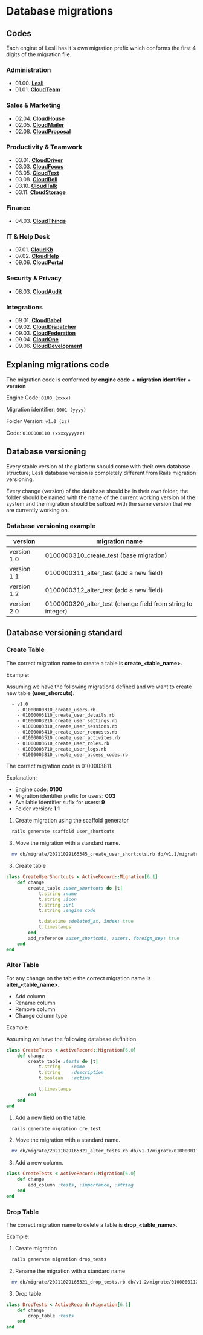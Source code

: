 # Database migrations

## Codes

Each engine of Lesli has it's own migration prefix which conforms the first 4 digits of the migration file.

### Administration
- 01.00. [**Lesli**](https://github.com/leitfaden/Lesli/blob/master/docs/db/database.md)
- 01.01. [**CloudTeam**](https://github.com/leitfaden/cloud_team/blob/master/docs/database.md)

### Sales & Marketing
- 02.04. [**CloudHouse**](https://github.com/leitfaden/cloud_house/blob/master/docs/database.md)
- 02.05. [**CloudMailer**](https://github.com/leitfaden/cloud_mailer/blob/master/docs/database.md)
- 02.08. [**CloudProposal**](https://github.com/leitfaden/cloud_proposal/blob/master/docs/database.md)

### Productivity & Teamwork
- 03.01. [**CloudDriver**](https://github.com/leitfaden/cloud_driver/blob/master/docs/database.md)
- 03.03. [**CloudFocus**](https://github.com/leitfaden/cloud_focus/blob/master/docs/database.md)
- 03.05. [**CloudText**](https://github.com/leitfaden/cloud_text/blob/master/docs/database.md)
- 03.08. [**CloudBell**](https://github.com/leitfaden/cloud_bell/blob/master/docs/database.md)
- 03.10. [**CloudTalk**](https://github.com/leitfaden/cloud_talk/blob/master/docs/database.md)
- 03.11. [**CloudStorage**](https://github.com/leitfaden/cloud_storage/blob/master/docs/database.md)


### Finance
- 04.03. [**CloudThings**](https://github.com/leitfaden/cloud_things/blob/master/docs/database.md)

### IT & Help Desk
- 07.01. [**CloudKb**](https://github.com/leitfaden/cloud_kb/blob/master/docs/database.md)
- 07.02. [**CloudHelp**](https://github.com/leitfaden/cloud_help/blob/master/docs/database.md)
- 09.06. [**CloudPortal**](https://github.com/leitfaden/cloud_portal/blob/master/docs/database.md)
### Security & Privacy
- 08.03. [**CloudAudit**](https://github.com/le`itfaden/cloud_audit/blob/master/docs/database.md)

### Integrations
- 09.01. [**CloudBabel**](https://github.com/leitfaden/cloud_babel/blob/master/docs/database.md)
- 09.02. [**CloudDispatcher**](https://github.com/leitfaden/cloud_dispatcher/blob/master/docs/database.md)
- 09.03. [**CloudFederation**](https://github.com/leitfaden/cloud_federation/blob/master/docs/database.md)
- 09.04. [**CloudOne**](https://github.com/leitfaden/cloud_one/blob/master/docs/database.md)
- 09.06. [**CloudDevelopment**](https://github.com/leitfaden/cloud_development/blob/master/docs/database.md)

## Explaning migrations code

The migration code is conformed by **engine code** + **migration identifier** + **version**

Engine Code: `0100 (xxxx)`

Migration identifier: `0001 (yyyy)`

Folder Version: `v1.0 (zz)`

Code: `0100000110 (xxxxyyyyzz)`
## Database versioning
Every stable version of the platform should come with their own database structure; Lesli database version is completely different from Rails migration versioning.

Every change (version) of the database should be in their own folder, the folder should be named with the name of the current working version of the system and the migration should be sufixed with the same version that we are currently working on.

### Database versioning example
| version       |   migration name
|-              |-
| version 1.0   |   0100000310_create_test  (base migration)
| version 1.1   |   0100000311_alter_test   (add a new field)
| version 1.2   |   0100000312_alter_test   (add a new field)
| version 2.0   |   0100000320_alter_test   (change field from string to integer)

## Database versioning standard

### Create Table

The correct migration name to create a table is **create_<table_name>**.

Example:

Assuming we have the following migrations defined and we want to create new table **(user_shorcuts)**.

```bash
  - v1.0
    - 01000000310_create_users.rb
    - 01000003110_create_user_details.rb
    - 01000003210_create_user_settings.rb
    - 01000003310_create_user_sessions.rb
    - 01000003410_create_user_requests.rb
    - 01000003510_create_user_activites.rb
    - 01000003610_create_user_roles.rb
    - 01000003710_create_user_logs.rb
    - 01000003810_create_user_access_codes.rb
```

The correct migration code is 0100003811.

Explanation:
- Engine code: **0100**
- Migration identifier prefix for users: **003**
- Available identifier sufix for users: **9**
- Folder version: **1.1**


1. Create migration using the scaffold generator
```bash
  rails generate scaffold user_shortcuts
```

3. Move the migration with a standard name.
```bash
  mv db/migrate/20211029165345_create_user_shortcuts.rb db/v1.1/migrate/01000003911_create_user_shortcuts.rb
```

3. Create table
```ruby
class CreateUserShortcuts < ActiveRecord::Migration[6.1]
    def change
        create_table :user_shortcuts do |t|
            t.string :name
            t.string :icon
            t.string :url
            t.string :engine_code

            t.datetime :deleted_at, index: true
            t.timestamps
        end
        add_reference :user_shortcuts, :users, foreign_key: true
    end
end
```

### Alter Table
For any change on the table the correct migration name is **alter_<table_name>**.

- Add column
- Rename column
- Remove column
- Change column type

Example:

Assuming we have the following database definition.
```ruby
class CreateTests < ActiveRecord::Migration[6.0]
    def change
        create_table :tests do |t|
            t.string    :name
            t.string    :description
            t.boolean   :active

            t.timestamps
        end
    end
end
```

1. Add a new field on the table.

```ruby
  rails generate migration cre_test
```

2. Move the migration with a standard name.
```bash
  mv db/migrate/20211029165321_alter_tests.rb db/v1.1/migrate/0100000111_alter_tests.rb
```

3. Add a new column.
```ruby
class CreateTests < ActiveRecord::Migration[6.0]
    def change
        add_column :tests, :importance, :string
    end
end
```

### Drop Table

The correct migration name to delete a table is **drop_<table_name>**.

Example:
1. Create migration

```bash
  rails generate migration drop_tests
```

2. Rename the migration with a standard name
```bash
  mv db/migrate/20211029165321_drop_tests.rb db/v1.2/migrate/0100000112_drop_tests.rb
```

3. Drop table
```ruby
class DropTests < ActiveRecord::Migration[6.1]
    def change
        drop_table :tests
    end
end
```
